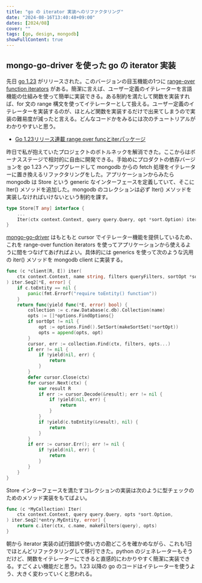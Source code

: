 ```yaml
---
title: "go の iterator 実装へのリファクタリング"
date: "2024-08-16T13:40:48+09:00"
dates: [2024/08]
cover: ""
tags: [go, design, mongodb]
showFullContent: true
---
```


## mongo-go-driver を使った go の iterator 実装

先日 [go 1.23](https://go.dev/blog/go1.23) がリリースされた。このバージョンの目玉機能の1つに [range-over function iterators](https://go.dev/wiki/RangefuncExperiment) がある。簡潔に言えば、ユーザー定義のイテレーターを言語機能の仕組みを使って簡単に実装できる。ある制約を満たして関数を実装すれば、for 文の range 構文を使ってイテレーターとして扱える。ユーザー定義のイテレーターを実装するのが、ほとんど関数を実装するだけで出来てしまうので実装の難易度が減ったと言える。どんなコードかをみるには次のチュートリアルがわかりやすいと思う。

* [Go 1.23リリース連載 range over funcとiterパッケージ](https://future-architect.github.io/articles/20240718a/)

昨日で私が抱えていたプロジェクトのボトルネックを解消できた。ここからはボーナスステージで相対的に自由に開発できる。手始めにプロダクトの依存バージョンを go 1.23 へアップグレードして mongodb からの fetch 処理をイテレーターに置き換えるリファクタリングをした。アプリケーションからみたら mongodb は Store という generic なインターフェースを定義していて、そこに Iter() メソッドを追加した。mongodb のコレクションは必ず Iter() メソッドを実装しなければいけないという制約を課す。

```go
type Store[T any] interface {
    ...
    Iter(ctx context.Context, query query.Query, opt *sort.Option) iter.Seq2[*T, error]
}
```

[mongo-go-driver](https://github.com/mongodb/mongo-go-driver) はもともと cursor でイテレーター機能を提供しているため、これを range-over function iterators を使ってアプリケーションから使えるように間をつなげてあげればよい。具体的には generics を使って次のような汎用の iter() メソッドを mongodb client に実装する。

```go
func (c *client[R, E]) iter(
	ctx context.Context, name string, filters queryFilters, sortOpt *sort.Option,
) iter.Seq2[*E, error] {
	if c.toEntity == nil {
		panic(fmt.Errorf("require toEntity() function"))
	}
	return func(yield func(*E, error) bool) {
		collection := c.raw.Database(c.db).Collection(name)
		opts := []*options.FindOptions{}
		if sortOpt != nil {
			opt := options.Find().SetSort(makeSortSet(*sortOpt))
			opts = append(opts, opt)
		}
		cursor, err := collection.Find(ctx, filters, opts...)
		if err != nil {
			if !yield(nil, err) {
				return
			}
		}
		defer cursor.Close(ctx)
		for cursor.Next(ctx) {
			var result R
			if err := cursor.Decode(&result); err != nil {
				if !yield(nil, err) {
					return
				}
			}
			if !yield(c.toEntity(&result), nil) {
				return
			}
		}
		if err := cursor.Err(); err != nil {
			if !yield(nil, err) {
				return
			}
		}
	}
}
```

Store インターフェースを満たすコレクションの実装は次のように型チェックのためのメソッド実装をもてばよい。

```go
func (c *MyCollection) Iter(
	ctx context.Context, query query.Query, opts *sort.Option,
) iter.Seq2[*entry.MyEntity, error] {
	return c.iter(ctx, c.name, makeFilters(query), opts)
}
```

朝から iterator 実装の試行錯誤や使い方の勘どころを確かめながら、これも1日でほとんどリファクタリングして移行できた。python のジェネレーターもそうだけど、関数をイテレーターにできると直感的にわかりやすく簡潔に実装できる。すごくよい機能だと思う。1.23 以降の go のコードはイテレーターを使うよう、大きく変わっていくと思われる。
